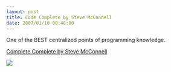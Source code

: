 ```yaml
---
layout: post
title: Code Complete by Steve McConnell
date: 2007/01/10 00:48:00
---
```



One of the BEST centralized points of programming knowledge.

[Complete Complete by Steve McConnell](http://www.amazon.com/Code-Complete-Second-Steve-McConnell/dp/0735619670/sr%3d1-1/qid%3d1168347458/ref%3dpd_bbs_sr_1/105-8994370-6387607%3fie%3dUTF8%26s%3dbooks)

![](http://images.bestwebbuys.com/muze/books/70/0735619670.jpg)